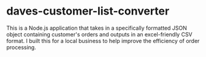 # daves-customer-list-converter
This is a Node.js application that takes in a specifically formatted JSON object containing customer's orders and outputs in an excel-friendly CSV format. I built this for a local business to help improve the efficiency of order processing.
